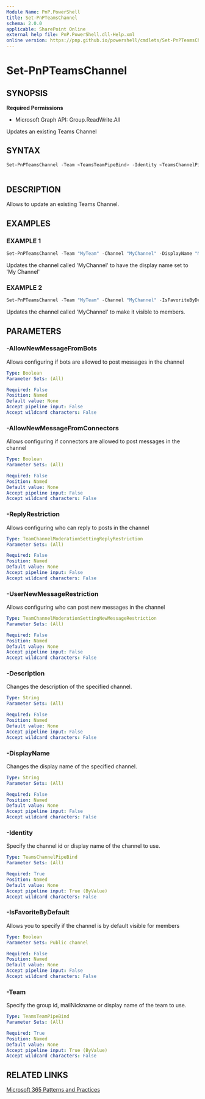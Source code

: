 ```yaml
---
Module Name: PnP.PowerShell
title: Set-PnPTeamsChannel
schema: 2.0.0
applicable: SharePoint Online
external help file: PnP.PowerShell.dll-Help.xml
online version: https://pnp.github.io/powershell/cmdlets/Set-PnPTeamsChannel.html
---
```

 
# Set-PnPTeamsChannel

## SYNOPSIS

**Required Permissions**

  * Microsoft Graph API: Group.ReadWrite.All

Updates an existing Teams Channel

## SYNTAX

```powershell
Set-PnPTeamsChannel -Team <TeamsTeamPipeBind> -Identity <TeamsChannelPipeBind> [-DisplayName <String>] [-Description <String>] [-IsFavoriteByDefault <Boolean>] [-AllowNewMessageFromBots <Boolean>] [-AllowNewMessageFromConnectors <Boolean>] [-ReplyRestriction <TeamChannelModerationSettingReplyRestriction>] [-UserNewMessageRestriction <TeamChannelModerationSettingNewMessageRestriction>]
  
```

## DESCRIPTION

Allows to update an existing Teams Channel.

## EXAMPLES

### EXAMPLE 1
```powershell
Set-PnPTeamsChannel -Team "MyTeam" -Channel "MyChannel" -DisplayName "My Channel"
```

Updates the channel called 'MyChannel' to have the display name set to 'My Channel'

### EXAMPLE 2
```powershell
Set-PnPTeamsChannel -Team "MyTeam" -Channel "MyChannel" -IsFavoriteByDefault $true
```

Updates the channel called 'MyChannel' to make it visible to members.

## PARAMETERS

### -AllowNewMessageFromBots
Allows configuring if bots are allowed to post messages in the channel

```yaml
Type: Boolean
Parameter Sets: (All)

Required: False
Position: Named
Default value: None
Accept pipeline input: False
Accept wildcard characters: False
```

### -AllowNewMessageFromConnectors
Allows configuring if connectors are allowed to post messages in the channel

```yaml
Type: Boolean
Parameter Sets: (All)

Required: False
Position: Named
Default value: None
Accept pipeline input: False
Accept wildcard characters: False
```

### -ReplyRestriction
Allows configuring who can reply to posts in the channel

```yaml
Type: TeamChannelModerationSettingReplyRestriction
Parameter Sets: (All)

Required: False
Position: Named
Default value: None
Accept pipeline input: False
Accept wildcard characters: False
```

### -UserNewMessageRestriction
Allows configuring who can post new messages in the channel

```yaml
Type: TeamChannelModerationSettingNewMessageRestriction
Parameter Sets: (All)

Required: False
Position: Named
Default value: None
Accept pipeline input: False
Accept wildcard characters: False
```

### -Description
Changes the description of the specified channel.

```yaml
Type: String
Parameter Sets: (All)

Required: False
Position: Named
Default value: None
Accept pipeline input: False
Accept wildcard characters: False
```

### -DisplayName
Changes the display name of the specified channel.

```yaml
Type: String
Parameter Sets: (All)

Required: False
Position: Named
Default value: None
Accept pipeline input: False
Accept wildcard characters: False
```

### -Identity
Specify the channel id or display name of the channel to use.

```yaml
Type: TeamsChannelPipeBind
Parameter Sets: (All)

Required: True
Position: Named
Default value: None
Accept pipeline input: True (ByValue)
Accept wildcard characters: False
```

### -IsFavoriteByDefault
Allows you to specify if the channel is by default visible for members

```yaml
Type: Boolean
Parameter Sets: Public channel

Required: False
Position: Named
Default value: None
Accept pipeline input: False
Accept wildcard characters: False
```

### -Team
Specify the group id, mailNickname or display name of the team to use.

```yaml
Type: TeamsTeamPipeBind
Parameter Sets: (All)

Required: True
Position: Named
Default value: None
Accept pipeline input: True (ByValue)
Accept wildcard characters: False
```

## RELATED LINKS

[Microsoft 365 Patterns and Practices](https://aka.ms/m365pnp)